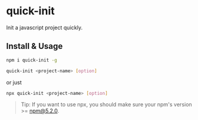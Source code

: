# quick-init
Init a javascript project quickly.

## Install & Usage

```bash
npm i quick-init -g

quick-init <project-name> [option]
```

or just

```bash
npx quick-init <project-name> [option]
```

> Tip: If you want to use npx, you should make sure your npm's version >= npm@5.2.0.
